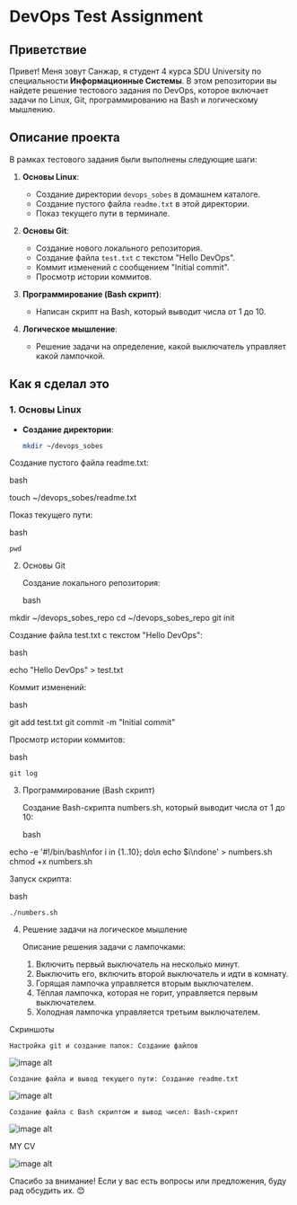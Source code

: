 # DevOps Test Assignment

## Приветствие

Привет! Меня зовут Санжар, я студент 4 курса SDU University по специальности **Информационные Системы**. В этом репозитории вы найдете решение тестового задания по DevOps, которое включает задачи по Linux, Git, программированию на Bash и логическому мышлению.

## Описание проекта

В рамках тестового задания были выполнены следующие шаги:

1. **Основы Linux**:
   - Создание директории `devops_sobes` в домашнем каталоге.
   - Создание пустого файла `readme.txt` в этой директории.
   - Показ текущего пути в терминале.

2. **Основы Git**:
   - Создание нового локального репозитория.
   - Создание файла `test.txt` с текстом "Hello DevOps".
   - Коммит изменений с сообщением "Initial commit".
   - Просмотр истории коммитов.

3. **Программирование (Bash скрипт)**:
   - Написан скрипт на Bash, который выводит числа от 1 до 10.

4. **Логическое мышление**:
   - Решение задачи на определение, какой выключатель управляет какой лампочкой.

## Как я сделал это

### 1. Основы Linux

- **Создание директории**:
  ```bash
  mkdir ~/devops_sobes

Создание пустого файла readme.txt:

bash

touch ~/devops_sobes/readme.txt

Показ текущего пути:

bash

    pwd

2. Основы Git

    Создание локального репозитория:

    bash

mkdir ~/devops_sobes_repo
cd ~/devops_sobes_repo
git init

Создание файла test.txt с текстом "Hello DevOps":

bash

echo "Hello DevOps" > test.txt

Коммит изменений:

bash

git add test.txt
git commit -m "Initial commit"

Просмотр истории коммитов:

bash

    git log

3. Программирование (Bash скрипт)

    Создание Bash-скрипта numbers.sh, который выводит числа от 1 до 10:

    bash

echo -e '#!/bin/bash\nfor i in {1..10}; do\n    echo $i\ndone' > numbers.sh
chmod +x numbers.sh

Запуск скрипта:

bash

    ./numbers.sh

4. Решение задачи на логическое мышление

    Описание решения задачи с лампочками:

    1. Включить первый выключатель на несколько минут.
    2. Выключить его, включить второй выключатель и идти в комнату.
    3. Горящая лампочка управляется вторым выключателем.
    4. Тёплая лампочка, которая не горит, управляется первым выключателем.
    5. Холодная лампочка управляется третьим выключателем.

Скриншоты

    Настройка git и создание папок: Создание файлов
![image alt](https://github.com/etozhegatito/devops_git/blob/651d5b8447e1cded55fb5bdc8b8fd76fb4071275/1.png)

    Создание файла и вывод текущего пути: Создание readme.txt

![image alt](https://github.com/etozhegatito/devops_git/blob/651d5b8447e1cded55fb5bdc8b8fd76fb4071275/2.png)

    Создание файла с Bash скриптом и вывод чисел: Bash-скрипт

![image alt](https://github.com/etozhegatito/devops_git/blob/651d5b8447e1cded55fb5bdc8b8fd76fb4071275/3.png)


MY CV

![image alt](https://github.com/etozhegatito/devops_git/blob/a86701a5546f89197e21f6ab136b7db83b804740/My%20Resume-1-1.png)


Спасибо за внимание! Если у вас есть вопросы или предложения, буду рад обсудить их. 😊




